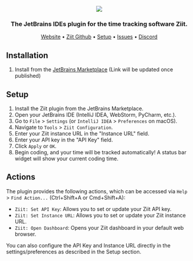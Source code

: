 <p align="center">
   <img src="https://github.com/user-attachments/assets/5784653d-9e8e-4b82-b891-2d839c4384c7"/>
</p>

<h3 align="center">
   The JetBrains IDEs plugin for the time tracking software Ziit.
</h3>

<div align="center">
    <a href="https://ziit.app">Website</a>
    <span> • </span>
    <a href="https://github.com/0pandadev/ziit">Ziit Github</a>
    <span> • </span>
    <a href="#setup">Setup</a>
    <span> • </span>
    <a href="https://github.com/0pandadev/ziit-jetbrains/issues">Issues</a>
    <span> • </span>
    <a href="https://discord.gg/Y7SbYphVw9">Discord</a>
</div>

## Installation

1. Install from the [JetBrains Marketplace](https://plugins.jetbrains.com/plugin/YOUR_PLUGIN_ID_HERE) (Link will be updated once published)

## Setup

1. Install the Ziit plugin from the JetBrains Marketplace.
2. Open your JetBrains IDE (IntelliJ IDEA, WebStorm, PyCharm, etc.).
3. Go to `File` > `Settings` (or `IntelliJ IDEA` > `Preferences` on macOS).
4. Navigate to `Tools` > `Ziit Configuration`.
5. Enter your Ziit instance URL in the "Instance URL" field.
6. Enter your API key in the "API Key" field.
7. Click `Apply` or `OK`.
8. Begin coding, and your time will be tracked automatically! A status bar widget will show your current coding time.

## Actions

The plugin provides the following actions, which can be accessed via `Help` > `Find Action...` (Ctrl+Shift+A or Cmd+Shift+A):

- `Ziit: Set API Key`: Allows you to set or update your Ziit API key.
- `Ziit: Set Instance URL`: Allows you to set or update your Ziit instance URL.
- `Ziit: Open Dashboard`: Opens your Ziit dashboard in your default web browser.

You can also configure the API Key and Instance URL directly in the settings/preferences as described in the Setup section.
